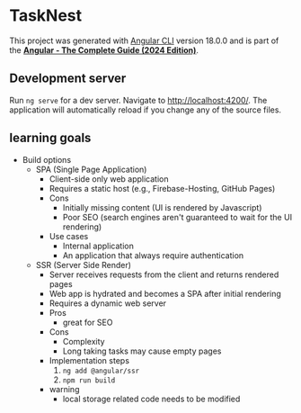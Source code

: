 # TaskNest

This project was generated with [Angular CLI](https://github.com/angular/angular-cli) version 18.0.0 and is part of the **[Angular - The Complete Guide (2024 Edition)](https://www.udemy.com/course/the-complete-guide-to-angular-2)**.

## Development server

Run `ng serve` for a dev server. Navigate to [http://localhost:4200/](http://localhost:4200/). The application will automatically reload if you change any of the source files.

## learning goals

- Build options
  - SPA (Single Page Application)
    - Client-side only web application
    - Requires a static host (e.g., Firebase-Hosting, GitHub Pages)
    - Cons
      - Initially missing content (UI is rendered by Javascript)
      - Poor SEO (search engines aren't guaranteed to wait for the UI rendering)
    - Use cases
      - Internal application
      - An application that always require authentication
  - SSR (Server Side Render)
    - Server receives requests from the client and returns rendered pages
    - Web app is hydrated and becomes a SPA after initial rendering
    - Requires a dynamic web server
    - Pros
      - great for SEO
    - Cons
      - Complexity
      - Long taking tasks may cause empty pages
    - Implementation steps
      1. `ng add @angular/ssr`
      2. `npm run build`
    - warning
      - local storage related code needs to be modified
